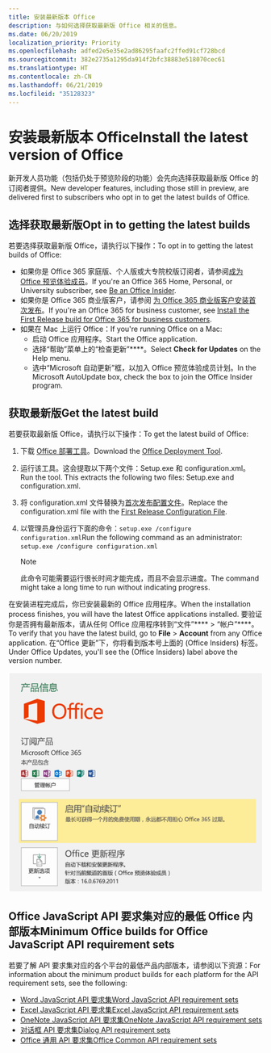 ```yaml
---
title: 安装最新版本 Office
description: 与如何选择获取最新版 Office 相关的信息。
ms.date: 06/20/2019
localization_priority: Priority
ms.openlocfilehash: adfed2e5e35e2ad86295faafc2ffed91cf728bcd
ms.sourcegitcommit: 382e2735a1295da914f2bfc38883e518070cec61
ms.translationtype: HT
ms.contentlocale: zh-CN
ms.lasthandoff: 06/21/2019
ms.locfileid: "35128323"
---
```

# <a name="install-the-latest-version-of-office"></a><span data-ttu-id="0c207-103">安装最新版本 Office</span><span class="sxs-lookup"><span data-stu-id="0c207-103">Install the latest version of Office</span></span>

<span data-ttu-id="0c207-104">新开发人员功能（包括仍处于预览阶段的功能）会先向选择获取最新版 Office 的订阅者提供。</span><span class="sxs-lookup"><span data-stu-id="0c207-104">New developer features, including those still in preview, are delivered first to subscribers who opt in to get the latest builds of Office.</span></span>

## <a name="opt-in-to-getting-the-latest-builds"></a><span data-ttu-id="0c207-105">选择获取最新版</span><span class="sxs-lookup"><span data-stu-id="0c207-105">Opt in to getting the latest builds</span></span>

<span data-ttu-id="0c207-106">若要选择获取最新版 Office，请执行以下操作：</span><span class="sxs-lookup"><span data-stu-id="0c207-106">To opt in to getting the latest builds of Office:</span></span>

- <span data-ttu-id="0c207-107">如果你是 Office 365 家庭版、个人版或大专院校版订阅者，请参阅[成为 Office 预览体验成员](https://products.office.com/office-insider)。</span><span class="sxs-lookup"><span data-stu-id="0c207-107">If you're an Office 365 Home, Personal, or University subscriber, see [Be an Office Insider](https://products.office.com/office-insider).</span></span>
- <span data-ttu-id="0c207-108">如果你是 Office 365 商业版客户，请参阅 [为 Office 365 商业版客户安装首次发布](https://support.office.com/article/Install-the-First-Release-build-for-Office-365-for-business-customers-4dd8ba40-73c0-4468-b778-c7b744d03ead)。</span><span class="sxs-lookup"><span data-stu-id="0c207-108">If you're an Office 365 for business customer, see [Install the First Release build for Office 365 for business customers](https://support.office.com/article/Install-the-First-Release-build-for-Office-365-for-business-customers-4dd8ba40-73c0-4468-b778-c7b744d03ead).</span></span>
- <span data-ttu-id="0c207-109">如果在 Mac 上运行 Office：</span><span class="sxs-lookup"><span data-stu-id="0c207-109">If you're running Office on a Mac:</span></span>
    - <span data-ttu-id="0c207-110">启动 Office 应用程序。</span><span class="sxs-lookup"><span data-stu-id="0c207-110">Start the Office application.</span></span>
    - <span data-ttu-id="0c207-111">选择“帮助”菜单上的“检查更新”\*\*\*\*。</span><span class="sxs-lookup"><span data-stu-id="0c207-111">Select **Check for Updates** on the Help menu.</span></span>
    - <span data-ttu-id="0c207-112">选中“Microsoft 自动更新”框，以加入 Office 预览体验成员计划。</span><span class="sxs-lookup"><span data-stu-id="0c207-112">In the Microsoft AutoUpdate box, check the box to join the Office Insider program.</span></span>

## <a name="get-the-latest-build"></a><span data-ttu-id="0c207-113">获取最新版</span><span class="sxs-lookup"><span data-stu-id="0c207-113">Get the latest build</span></span>

<span data-ttu-id="0c207-114">若要获取最新版 Office，请执行以下操作：</span><span class="sxs-lookup"><span data-stu-id="0c207-114">To get the latest build of Office:</span></span>

1. <span data-ttu-id="0c207-115">下载 [Office 部署工具](https://www.microsoft.com/download/details.aspx?id=49117)。</span><span class="sxs-lookup"><span data-stu-id="0c207-115">Download the [Office Deployment Tool](https://www.microsoft.com/download/details.aspx?id=49117).</span></span>
2. <span data-ttu-id="0c207-p101">运行该工具。这会提取以下两个文件：Setup.exe 和 configuration.xml。</span><span class="sxs-lookup"><span data-stu-id="0c207-p101">Run the tool. This extracts the following two files: Setup.exe and configuration.xml.</span></span>
3. <span data-ttu-id="0c207-118">将 configuration.xml 文件替换为[首次发布配置文件](https://raw.githubusercontent.com/OfficeDev/Office-Add-in-Commands-Samples/master/Tools/FirstReleaseConfig/configuration.xml)。</span><span class="sxs-lookup"><span data-stu-id="0c207-118">Replace the configuration.xml file with the [First Release Configuration File](https://raw.githubusercontent.com/OfficeDev/Office-Add-in-Commands-Samples/master/Tools/FirstReleaseConfig/configuration.xml).</span></span>
4. <span data-ttu-id="0c207-119">以管理员身份运行下面的命令：`setup.exe /configure configuration.xml`</span><span class="sxs-lookup"><span data-stu-id="0c207-119">Run the following command as an administrator:  `setup.exe /configure configuration.xml`</span></span>

    > [!NOTE]
    > <span data-ttu-id="0c207-120">此命令可能需要运行很长时间才能完成，而且不会显示进度。</span><span class="sxs-lookup"><span data-stu-id="0c207-120">The command might take a long time to run without indicating progress.</span></span>

<span data-ttu-id="0c207-121">在安装进程完成后，你已安装最新的 Office 应用程序。</span><span class="sxs-lookup"><span data-stu-id="0c207-121">When the installation process finishes, you will have the latest Office applications installed.</span></span> <span data-ttu-id="0c207-122">要验证你是否拥有最新版本，请从任何 Office 应用程序转到“文件”\*\*\*\* > “帐户”\*\*\*\*。</span><span class="sxs-lookup"><span data-stu-id="0c207-122">To verify that you have the latest build, go to **File** > **Account** from any Office application.</span></span> <span data-ttu-id="0c207-123">在“Office 更新”下，你将看到版本号上面的 (Office Insiders) 标签。</span><span class="sxs-lookup"><span data-stu-id="0c207-123">Under Office Updates, you'll see the (Office Insiders) label above the version number.</span></span>

![显示产品信息的屏幕截图（带有 Office Insiders 标签）](../images/office-insiders.png)

## <a name="minimum-office-builds-for-office-javascript-api-requirement-sets"></a><span data-ttu-id="0c207-125">Office JavaScript API 要求集对应的最低 Office 内部版本</span><span class="sxs-lookup"><span data-stu-id="0c207-125">Minimum Office builds for Office JavaScript API requirement sets</span></span>

<span data-ttu-id="0c207-126">若要了解 API 要求集对应的各个平台的最低产品内部版本，请参阅以下资源：</span><span class="sxs-lookup"><span data-stu-id="0c207-126">For information about the minimum product builds for each platform for the API requirement sets, see the following:</span></span>

- [<span data-ttu-id="0c207-127">Word JavaScript API 要求集</span><span class="sxs-lookup"><span data-stu-id="0c207-127">Word JavaScript API requirement sets</span></span>](/office/dev/add-ins/reference/requirement-sets/word-api-requirement-sets)
- [<span data-ttu-id="0c207-128">Excel JavaScript API 要求集</span><span class="sxs-lookup"><span data-stu-id="0c207-128">Excel JavaScript API requirement sets</span></span>](/office/dev/add-ins/reference/requirement-sets/excel-api-requirement-sets)
- [<span data-ttu-id="0c207-129">OneNote JavaScript API 要求集</span><span class="sxs-lookup"><span data-stu-id="0c207-129">OneNote JavaScript API requirement sets</span></span>](/office/dev/add-ins/reference/requirement-sets/onenote-api-requirement-sets)
- [<span data-ttu-id="0c207-130">对话框 API 要求集</span><span class="sxs-lookup"><span data-stu-id="0c207-130">Dialog API requirement sets</span></span>](/office/dev/add-ins/reference/requirement-sets/dialog-api-requirement-sets)
- [<span data-ttu-id="0c207-131">Office 通用 API 要求集</span><span class="sxs-lookup"><span data-stu-id="0c207-131">Office Common API requirement sets</span></span>](/office/dev/add-ins/reference/requirement-sets/office-add-in-requirement-sets)
